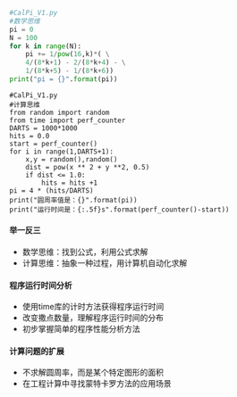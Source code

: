 ```python
#CalPi_V1.py
#数学思维
pi = 0
N = 100
for k in range(N):
	pi += 1/pow(16,k)*( \
	4/(8*k+1) - 2/(8*k+4) - \
	1/(8*k+5) - 1/(8*k+6))
print("pi = {}".format(pi))
```
```
#CalPi_V1.py
#计算思维
from random import random
from time import perf_counter
DARTS = 1000*1000
hits = 0.0
start = perf_counter()
for i in range(1,DARTS+1):
	x,y = random(),random()
	dist = pow(x ** 2 + y **2, 0.5)
	if dist <= 1.0:
		hits = hits +1
pi = 4 * (hits/DARTS)
print("圆周率值是：{}".format(pi))
print("运行时间是：{:.5f}s".format(perf_counter()-start))
```
#### 举一反三
- 数学思维：找到公式，利用公式求解
- 计算思维：抽象一种过程，用计算机自动化求解

#### 程序运行时间分析
- 使用time库的计时方法获得程序运行时间
- 改变撒点数量，理解程序运行时间的分布
- 初步掌握简单的程序性能分析方法

#### 计算问题的扩展
- 不求解圆周率，而是某个特定图形的面积
- 在工程计算中寻找蒙特卡罗方法的应用场景
